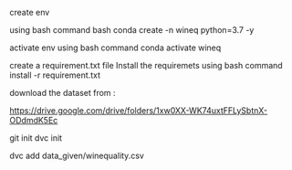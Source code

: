 create env

using bash command bash
conda create -n wineq python=3.7 -y

activate env
using bash command 
conda activate wineq

create a requirement.txt file
Install the requiremets
using bash command
install -r requirement.txt

download the dataset from :

https://drive.google.com/drive/folders/1xw0XX-WK74uxtFFLySbtnX-ODdmdK5Ec

git init
dvc init

dvc add data_given/winequality.csv
